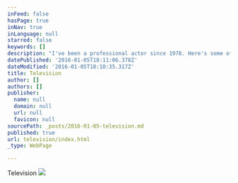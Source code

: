 ```yaml
---
inFeed: false
hasPage: true
inNav: true
inLanguage: null
starred: false
keywords: []
description: "I've been a professional actor since 1978. Here's some of the productions I've been in."
datePublished: '2016-01-05T18:11:06.378Z'
dateModified: '2016-01-05T18:10:35.317Z'
title: Television
author: []
authors: []
publisher:
  name: null
  domain: null
  url: null
  favicon: null
sourcePath: _posts/2016-01-05-television.md
published: true
url: television/index.html
_type: WebPage

---
```

Television
![](https://the-grid-user-content.s3-us-west-2.amazonaws.com/4f7f457e-0951-4fe2-8b70-8afb2127008f.jpg)